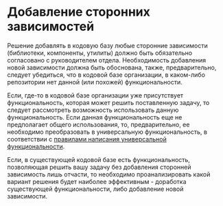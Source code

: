 Добавление сторонних зависимостей
=================================

Решение добавлять в кодовую базу любые сторонние зависимости (библиотеки, компоненты, утилиты) должно быть обязательно
согласовано с руководителем отдела. Необходимость добавления новой зависимости должна быть обоснована, также, 
предварительно, следует убедиться, что в кодовой базе организации, в каком-либо репозитории нет данной (или похожей)
функциональности. 

Если, где-то в кодовой базе организации уже присутствует функциональность, которая может решить поставленную задачу, то 
следует рассмотреть возможность использовать данную функциональность. Если данная функциональность еще не предполагает 
общего использования, то, предварительно, ее необходимо преобразовать в универсальную функциональность, в соответствии
с [правилами написания универсальной функциональности](../universal-code-rules/README.md).

Если, в существующей кодовой базе есть функциональность, позволяющая решить вашу задачу без добавления сторонней
зависимость лишь отчасти, то необходимо проанализировать какой вариант решения будет наиболее эффективным - доработка
существующей функциональности, либо добавление новой зависимости. 
